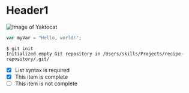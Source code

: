 # Header1
![Image of Yaktocat](https://octodex.github.com/images/yaktocat.png)
``` javascript
var myVar = "Hello, world!";
```
```
$ git init
Initialized empty Git repository in /Users/skills/Projects/recipe-repository/.git/
```
- [x] List syntax is required
- [x] This item is complete
- [ ] This item is not complete
